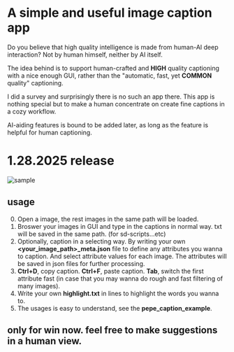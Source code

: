 # A simple and useful image caption app
Do you believe that high quality intelligence is made from human-AI deep interaction? Not by human himself, neither by AI itself.

The idea behind is to support human-crafted and **HIGH** quality captioning with a nice enough GUI, rather than the "automatic, fast, yet **COMMON** quality" captioning.

I did a survey and surprisingly there is no such an app there. This app is nothing special but to make a human concentrate on create fine captions in a cozy workflow.

AI-aiding features is bound to be added later, as long as the feature is helpful for human captioning.

# 1.28.2025  release
![sample](https://github.com/user-attachments/assets/cf79a7c6-edc9-4121-a00c-5369271630de)
## usage
0. Open a image, the rest images in the same path will be loaded.
1. Broswer your images in GUI and type in the captions in normal way. txt will be saved in the same path. (for sd-scripts...etc)
2. Optionally, caption in a selecting way. By writing your own **<your_image_path>_meta.json** file to define any attributes you wanna to caption. And select attribute values for each image. The attributes will be saved in json files for further processing.
3. **Ctrl+D**, copy caption. **Ctrl+F**, paste caption. **Tab**, switch the first attribute fast (in case that you may wanna do rough and fast filtering of many images).
4. Write your own **highlight.txt** in lines to highlight the words you wanna to.
5. The usages is easy to understand, see the **pepe_caption_example**.
## only for win now. feel free to make suggestions in a human view.
